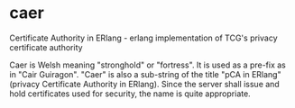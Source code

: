 # caer
Certificate Authority in ERlang - erlang implementation of TCG's privacy certificate authority

Caer is Welsh meaning "stronghold" or "fortress".  It is used as a pre-fix as in "Cair Guiragon". "Caer" is also a sub-string of the title "pCA in ERlang" (privacy Certificate Authority in ERlang).  Since the server shall issue and hold certificates used for security, the name is quite appropriate.
